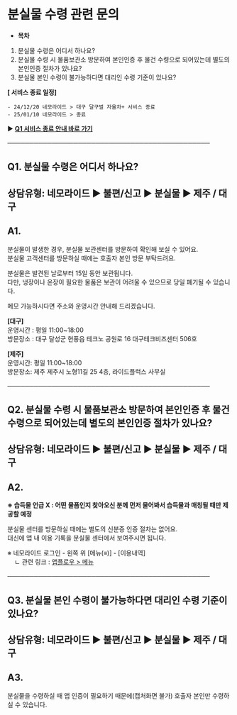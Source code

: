 # 분실물 수령 관련 문의

* **목차**

1. 분실물 수령은 어디서 하나요?
2. 분실물 수령 시 물품보관소 방문하여 본인인증 후 물건 수령으로 되어있는데 별도의 본인인증 절차가 있나요?
3. 분실물 본인 수령이 불가능하다면 대리인 수령 기준이 있나요?

**[ 서비스 종료 일정]**

```
- 24/12/20 네모라이드 > 대구 달구벌 자율차+ 서비스 종료  
- 25/01/10 네모라이드 > 종료
```

▶ **[Q1 서비스 종료 안내 바로 가기](https://kakaomobilitysupport.zendesk.com/hc/ko/articles/34284366737049)**

──────────────────────────────────────────────

**Q1. 분실물 수령은 어디서 하나요?**
------------------------

상담유형: 네모라이드 ▶ 불편/신고 ▶ 분실물 ▶ 제주 / 대구
-----------------------------------

**A1.**
-------

분실물이 발생한 경우, 분실물 보관센터를 방문하여 확인해 보실 수 있어요.   
분실물 고객센터를 방문하실 때에는 호출자 본인 방문 부탁드려요.

분실물은 발견된 날로부터 15일 동안 보관됩니다.  
다만, 냉장이나 온장이 필요한 물품은 보관이 어려울 수 있으므로 당일 폐기될 수 있습니다.

메모 가능하시다면 주소와 운영시간 안내해 드리겠습니다.

**[대구]**  
운영시간 : 평일 11:00~18:00  
방문장소 : 대구 달성군 현풍읍 테크노 공원로 16 대구테크비즈센터 506호

**[제주]**  
운영시간: 평일 11:00~18:00  
방문장소: 제주 제주시 노형11길 25 4층, 라이드플럭스 사무실

──────────────────────────────────────────────

**Q2. 분실물 수령 시 물품보관소 방문하여 본인인증 후 물건 수령으로 되어있는데 별도의 본인인증 절차가 있나요?**
------------------------------------------------------------------

상담유형: 네모라이드 ▶ 불편/신고 ▶ 분실물 ▶ 제주 / 대구
-----------------------------------

**A2.**
-------

**※ 습득물 언급 X : 어떤 물품인지 찾아오신 분께 먼저 물어봐서 습득물과 매칭될 때만 제공할 예정**

분실물 센터를 방문하실 때에는 별도의 신분증 인증 절차는 없어요.  
대신에 앱 내 이용 기록을 분실물 센터에서 보여주시면 됩니다.

※ 네모라이드 로그인 - 왼쪽 위 [메뉴(≡)] - [이용내역]   
    ㄴ 관련 링크 : [앱플로우 > 메뉴](https://kakaomobilitysupport.zendesk.com/hc/ko/articles/34288384812441)

──────────────────────────────────────────────

**Q3. 분실물 본인 수령이 불가능하다면 대리인 수령 기준이 있나요?**
-----------------------------------------

상담유형: 네모라이드 ▶ 불편/신고 ▶ 분실물 ▶ 제주 / 대구
-----------------------------------

**A3.**
-------

분실물을 수령하실 때 앱 인증이 필요하기 때문에(캡처화면 불가) 호출자 본인만 수령하실 수 있습니다.